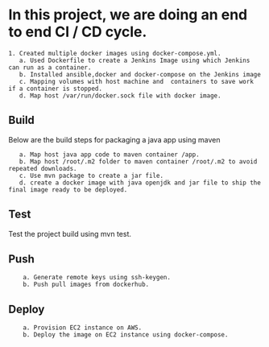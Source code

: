 # In this project, we are doing an end to end CI / CD cycle.
    1. Created multiple docker images using docker-compose.yml.
       a. Used Dockerfile to create a Jenkins Image using which Jenkins can run as a container.
       b. Installed ansible,docker and docker-compose on the Jenkins image
       c. Mapping volumes with host machine and  containers to save work if a container is stopped.
       d. Map host /var/run/docker.sock file with docker image.
## Build

Below are the build steps for packaging a java app using maven

       a. Map host java app code to maven container /app.
       b. Map host /root/.m2 folder to maven container /root/.m2 to avoid repeated downloads.
       c. Use mvn package to create a jar file.
       d. create a docker image with java openjdk and jar file to ship the final image ready to be deployed.

## Test

Test the project build using mvn test.

## Push

        a. Generate remote keys using ssh-keygen.
        b. Push pull images from dockerhub.

## Deploy       

        a. Provision EC2 instance on AWS.
        b. Deploy the image on EC2 instance using docker-compose.


